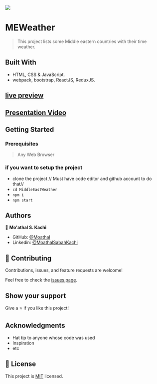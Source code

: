 ![](https://img.shields.io/badge/Microverse-blueviolet)

# MEWeather

> This project lists some Middle eastern countries with their time weather.


## Built With

- HTML, CSS & JavaScript.
- webpack, bootstrap, ReactJS, ReduxJS.


## [live preview](https://634e92fdfb2d5a612a53cefe--adorable-gumption-bc705f.netlify.app/)

## [Presentation Video](https://loom.com/share/4caa7c2a34df494e94c878922ce88fb0)

## Getting Started

### Prerequisites

> Any Web Browser

### if you want to setup the project
- clone the project // Must have code editor and github account to do that//
- `cd MiddleEastWeather`
- `npm i`
- `npm start`


## Authors

👤 **Mo'athal S. Kachi**

- GitHub: [@Moathal](https://github.com/Moathal)
- Linkedin: [@MoathalSabahKachi](https://www.linkedin.com/in/moathalkachi)


## 🤝 Contributing

Contributions, issues, and feature requests are welcome!

Feel free to check the [issues page](../../issues/).


## Show your support

Give a ⭐️ if you like this project!


## Acknowledgments

- Hat tip to anyone whose code was used
- Inspiration
- etc

## 📝 License

This project is [MIT](./MIT.md) licensed.
